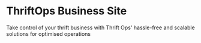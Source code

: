# ThriftOps Business Site
 Take control of your thrift business with Thrift Ops' hassle-free and scalable solutions for optimised operations
